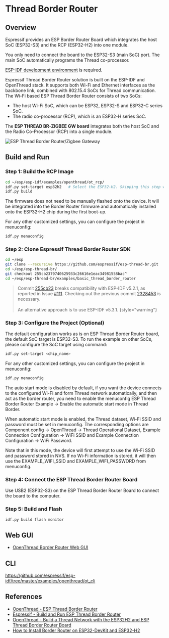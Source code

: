# Thread Border Router

## Overview

Espressif provides an ESP Border Router Board which integrates the host SoC (ESP32-S3) and the RCP (ESP32-H2) into one
module.

You only need to connect the board to the ESP32-S3 (main SoC) port. The main SoC automatically programs the Thread
co-processor.

[ESP-IDF development environment](ESP-IDF-Setup.md) is required.

Espressif Thread Border Router solution is built on the ESP-IDF and OpenThread stack. It supports both Wi-Fi and
Ethernet interfaces as the backbone link, combined with 802.15.4 SoCs for Thread communication. The Wi-Fi based ESP
Thread Border Router consists of two SoCs:

- The host Wi-Fi SoC, which can be ESP32, ESP32-S and ESP32-C series SoC.
- The radio co-processor (RCP), which is an ESP32-H series SoC.

The **ESP THREAD BR-ZIGBEE GW board** integrates both the host SoC and the Radio Co-Processor (RCP) into a single
module.

![ESP Thread Border Router/Zigbee Gateway](esp-thread-border-router.jpg)

## Build and Run

### Step 1: Build the RCP Image

```Bash
cd ~/esp/esp-idf/examples/openthread/ot_rcp/
idf.py set-target esp32h2   # Select the ESP32-H2. Skipping this step would result in a build error.
idf.py build
```

The firmware does not need to be manually flashed onto the device. It will be integrated into the Border Router firmware
and automatically installed onto the ESP32-H2 chip during the first boot-up.

For any other customized settings, you can configure the project in menuconfig:

```Bash
idf.py menuconfig
```

### Step 2: Clone Espressif Thread Border Router SDK

```Bash
cd ~/esp
git clone --recursive https://github.com/espressif/esp-thread-br.git
cd ~/esp/esp-thread-br/
git checkout 255cb2379740625933c26616e1eac34981558bac^
cd ~/esp/esp-thread-br/examples/basic_thread_border_router
```

> Commit [255cb23](https://github.com/espressif/esp-thread-br/commit/255cb2379740625933c26616e1eac34981558bac) breaks
> compatibility with ESP-IDF v5.2.1, as reported in Issue [#111](https://github.com/espressif/esp-thread-br/issues/111).
> Checking out the previous
> commit [2328453](https://github.com/espressif/esp-thread-br/commit/23284537d76999c478882b987db9eef085be6a46) is
> necessary.
> <br/><br/>
> An alternative approach is to use ESP-IDF v5.3.1.
{style="warning"}

### Step 3: Configure the Project (Optional)

The default configuration works as is on ESP Thread Border Router board, the default SoC target is ESP32-S3.
To run the example on other SoCs, please configure the SoC target using command:

```Bash
idf.py set-target <chip_name>
```

For any other customized settings, you can configure the project in menuconfig:

```Bash
idf.py menuconfig
```

The auto start mode is disabled by default, if you want the device connects to the configured Wi-Fi and form Thread
network automatically, and then act as the border router, you need to enable the menuconfig ESP Thread Border Router
Example -> Enable the automatic start mode in Thread Border.

When automatic start mode is enabled, the Thread dataset, Wi-Fi SSID and password must be set in menuconfig. The
corresponding options are Component config -> OpenThread -> Thread Operational Dataset, Example Connection
Configuration -> WiFi SSID and Example Connection Configuration -> WiFi Password.

Note that in this mode, the device will first attempt to use the Wi-Fi SSID and password stored in NVS. If no Wi-Fi
information is stored, it will then use the EXAMPLE_WIFI_SSID and EXAMPLE_WIFI_PASSWORD from menuconfig.

### Step 4: Connect the ESP Thread Border Router Board

Use USB2 (ESP32-S3) on the ESP Thread Border Router Board to connect the board to the computer.

### Step 5: Build and Flash

```Bash
idf.py build flash monitor
```

## Web GUI

- [OpenThread Border Router Web GUI](https://openthread.io/guides/border-router/web-gui)

## CLI

https://github.com/espressif/esp-idf/tree/master/examples/openthread/ot_cli

## References

- [OpenThread - ESP Thread Border Router](https://mattercoder.com/codelabs/how-to-install-border-router-on-esp32/?index=..%2F..index#0)
- [Espressif - Build and Run ESP Thread Border Router](https://docs.espressif.com/projects/esp-thread-br/en/latest/dev-guide/build_and_run.html)
- [OpenThread - Build a Thread Network with the ESP32H2 and ESP Thread Border Router Board](https://openthread.io/codelabs/esp-openthread-hardware)
- [How to Install Border Router on ESP32-DevKit and ESP32-H2](https://mattercoder.com/codelabs/how-to-install-border-router-on-esp32/?index=..%2F..index#0)
